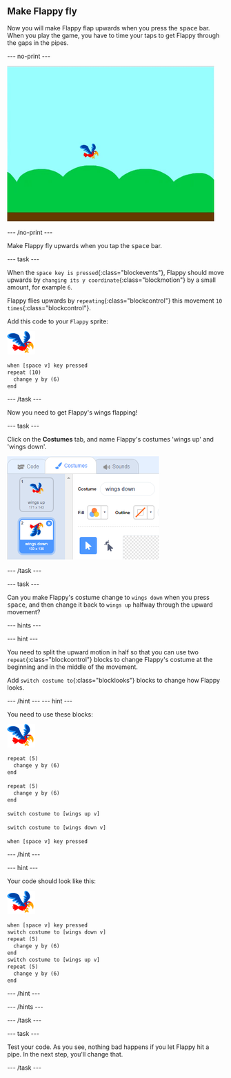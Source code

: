 ## Make Flappy fly

Now you will make Flappy flap upwards when you press the <kbd>space</kbd> bar. When you play the game, you have to time your taps to get Flappy through the gaps in the pipes.

--- no-print ---

![flappy flying upwards when space bar is pressed](images/flappy-flying.gif)

--- /no-print ---

Make Flappy fly upwards when you tap the <kbd>space</kbd> bar.

--- task ---

When the `space key is pressed`{:class="blockevents"}, Flappy should move upwards by `changing its y coordinate`{:class="blockmotion"} by a small amount, for example `6`. 

Flappy flies upwards by `repeating`{:class="blockcontrol"} this movement `10 times`{:class="blockcontrol"}.

Add this code to your `Flappy` sprite:

![parrot sprite](images/flappy-sprite.png)

```blocks
when [space v] key pressed
repeat (10) 
  change y by (6)
end
```

--- /task ---

Now you need to get Flappy's wings flapping!

--- task ---

Click on the **Costumes** tab, and name Flappy's costumes 'wings up' and 'wings down'.

![naming the costumes](images/flappy-wings.png)

--- /task ---

--- task ---

Can you make Flappy's costume change to `wings down` when you press <kbd>space</kbd>, and then change it back to `wings up` halfway through the upward movement?

--- hints ---

--- hint ---

You need to split the upward motion in half so that you can use two `repeat`{:class="blockcontrol"} blocks to change Flappy's costume at the beginning and in the middle of the movement.

Add `switch costume to`{:class="blocklooks"} blocks to change how Flappy looks.

--- /hint ---
--- hint ---

You need to use these blocks:

![parrot sprite](images/flappy-sprite.png)

```blocks
repeat (5) 
  change y by (6)
end

repeat (5) 
  change y by (6)
end

switch costume to [wings up v]

switch costume to [wings down v]

when [space v] key pressed
```

--- /hint ---

--- hint ---

Your code should look like this:

![parrot sprite](images/flappy-sprite.png)

```blocks
when [space v] key pressed
switch costume to [wings down v]
repeat (5) 
  change y by (6)
end
switch costume to [wings up v]
repeat (5) 
  change y by (6)
end
```

--- /hint ---

--- /hints ---

--- /task ---

--- task ---

Test your code. As you see, nothing bad happens if you let Flappy hit a pipe. In the next step, you'll change that.

--- /task ---

